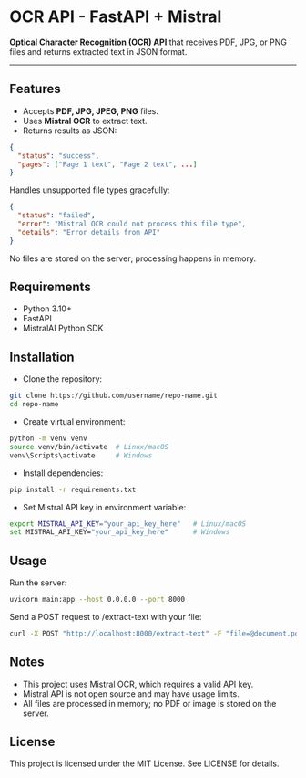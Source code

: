 # OCR API - FastAPI + Mistral

**Optical Character Recognition (OCR) API** that receives PDF, JPG, or PNG files and returns extracted text in JSON format.

---

## Features

- Accepts **PDF, JPG, JPEG, PNG** files.
- Uses **Mistral OCR** to extract text.
- Returns results as JSON:
```json
{
  "status": "success",
  "pages": ["Page 1 text", "Page 2 text", ...]
}
```
Handles unsupported file types gracefully:

```json
{
  "status": "failed",
  "error": "Mistral OCR could not process this file type",
  "details": "Error details from API"
}
```
No files are stored on the server; processing happens in memory.

## Requirements
- Python 3.10+
- FastAPI
- MistralAI Python SDK

## Installation
* Clone the repository:
```bash
git clone https://github.com/username/repo-name.git
cd repo-name
```

* Create virtual environment:
```bash
python -m venv venv
source venv/bin/activate  # Linux/macOS
venv\Scripts\activate     # Windows
```

* Install dependencies:
```bash
pip install -r requirements.txt
```

* Set Mistral API key in environment variable:
```bash
export MISTRAL_API_KEY="your_api_key_here"   # Linux/macOS
set MISTRAL_API_KEY="your_api_key_here"      # Windows
```

## Usage
Run the server:
```bash
uvicorn main:app --host 0.0.0.0 --port 8000
```

Send a POST request to /extract-text with your file:
```bash
curl -X POST "http://localhost:8000/extract-text" -F "file=@document.pdf"
```

## Notes
- This project uses Mistral OCR, which requires a valid API key.
- Mistral API is not open source and may have usage limits.
- All files are processed in memory; no PDF or image is stored on the server.

## License
This project is licensed under the MIT License. See LICENSE for details.
